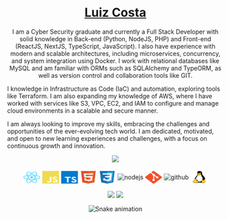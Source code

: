 <div>
  
  <h1 align="center">
    <a href="https://www.linkedin.com/in/luizinfected/">Luiz Costa</a>
  </h1>
  
  <p align="center">
    I am a Cyber Security graduate and currently a Full Stack Developer with solid knowledge in Back-end (Python, NodeJS, PHP) and Front-end (ReactJS, NextJS, TypeScript, JavaScript). I also have experience with modern and scalable architectures, including microservices, concurrency, and system integration using Docker. I work with relational databases like MySQL and am familiar with ORMs such as SQLAlchemy and TypeORM, as well as version control and collaboration tools like GIT.

I knowledge in Infrastructure as Code (IaC) and automation, exploring tools like Terraform. I am also expanding my knowledge of AWS, where I have worked with services like S3, VPC, EC2, and IAM to configure and manage cloud environments in a scalable and secure manner.

I am always looking to improve my skills, embracing the challenges and opportunities of the ever-evolving tech world. I am dedicated, motivated, and open to new learning experiences and challenges, with a focus on continuous growth and innovation.
  </p>
  
    
</div>

<div align="center">
  <a href="https://github.com/luizinfected">
    <img height="150em" src="https://github-readme-stats.vercel.app/api/top-langs/?username=luizinfected&theme=dracula&hide_border=false&&layout=compact"/>
  </a>
</div>

<div align="center" valign="top"><br>
  <img align="center" alt="React" height="30" width="40" src="https://raw.githubusercontent.com/devicons/devicon/master/icons/react/react-original.svg">
  <img align="center" alt="Js" height="30" width="40" src="https://raw.githubusercontent.com/devicons/devicon/master/icons/javascript/javascript-plain.svg">
  <img align="center" alt="Js" height="30" width="40" src="https://raw.githubusercontent.com/devicons/devicon/master/icons/typescript/typescript-plain.svg">
  <img align="center" alt="HTML" height="30" width="40" src="https://raw.githubusercontent.com/devicons/devicon/master/icons/html5/html5-original.svg">
  <img align="center" alt="CSS" height="30" width="40" src="https://raw.githubusercontent.com/devicons/devicon/master/icons/css3/css3-original.svg">
  <img align="center" alt="nodejs" height="30" width="40" src="https://cdn.worldvectorlogo.com/logos/nodejs-icon.svg">
  <img align="center" alt="git" height="30" width="40" src="https://raw.githubusercontent.com/devicons/devicon/master/icons/git/git-original.svg">
  <img align="center" alt="github" height="35" width="35" src="https://imgs.search.brave.com/cyOyt1Oz1DrHA0vGq24IYKxv6UvsZ_jKS5hl9EY-1jQ/rs:fit:512:512:1/g:ce/aHR0cHM6Ly93ZWJz/dG9ja3Jldmlldy5u/ZXQvaW1hZ2VzL2dp/dGh1Yi1pY29uLXBu/Zy04LnBuZw">
  <img align="center" alt="linux" height="30" width="40" src="https://raw.githubusercontent.com/devicons/devicon/master/icons/linux/linux-original.svg">
</div>

<br>

<div align="center">
  <a href="https://www.linkedin.com/in/luizinfected/" target="_blank"><img src="https://img.shields.io/badge/-LinkedIn-%230077B5?style=for-the-badge&logo=linkedin&logoColor=white" target="_blank"></a> 
  <a href="mailto:luiz7tenshi@gmail.com"><img src="https://img.shields.io/badge/-Gmail-%23333?style=for-the-badge&logo=gmail&logoColor=white" target="_blank"></a>
</div>

<div align="center">

  ![Snake animation](https://github.com/danielbped/danielbped/blob/output/github-contribution-grid-snake.svg)
  
</div>
